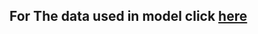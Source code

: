 ## For The data used in model click [here](https://www.microsoft.com/en-us/download/details.aspx?id=54765)
